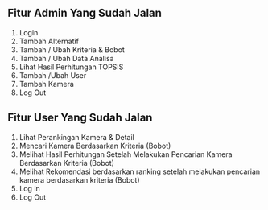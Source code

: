 ## Fitur Admin Yang Sudah Jalan
1. Login
2. Tambah Alternatif
3. Tambah / Ubah Kriteria & Bobot
4. Tambah / Ubah Data Analisa 
5. Lihat Hasil Perhitungan TOPSIS 
6. Tambah /Ubah User
7. Tambah Kamera 
8. Log Out

## Fitur User Yang Sudah Jalan
1. Lihat Perankingan Kamera & Detail
2. Mencari Kamera Berdasarkan Kriteria (Bobot)
3. Melihat Hasil Perhitungan Setelah Melakukan Pencarian Kamera Berdasarkan Kriteria (Bobot)
4. Melihat Rekomendasi berdasarkan ranking setelah melakukan pencarian kamera berdasarkan kriteria (Bobot)
5. Log in
6. Log Out




